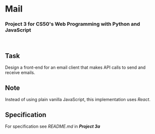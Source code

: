 # Mail
### Project 3 for CS50's Web Programming with Python and JavaScript
<br>

## Task
Design a front-end for an email client that makes API calls to send and receive emails.

## Note
Instead of using plain vanilla JavaScript, this implementation uses *React*.

<!-- ## Background -->

## Specification
For specification see *README.md* in ***Project 3a***